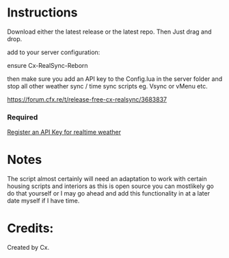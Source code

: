 # Instructions
Download either the latest release or the latest repo. Then Just drag and drop.

add to your server configuration:

ensure Cx-RealSync-Reborn

then make sure you add an API key to the Config.lua in the server folder and stop all other weather sync / time sync scripts eg. Vsync or vMenu etc.

<a href='https://forum.cfx.re/t/release-free-cx-realsync/3683837'>https://forum.cfx.re/t/release-free-cx-realsync/3683837</a> 

### Required
<a href='https://www.weatherapi.com/signup.aspx'>Register an API Key for realtime weather</a> 

# Notes
The script almost certainly will need an adaptation to work with certain housing scripts and interiors as this is open source you can mostlikely go do that yourself or I may go ahead and add this functionality in at a later date myself if I have time.


# Credits:
Created by Cx.
